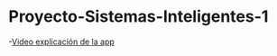 # Proyecto-Sistemas-Inteligentes-1

-[Video explicación de la app](https://youtu.be/UvWqd0fFPJQ "Explicación del video")

